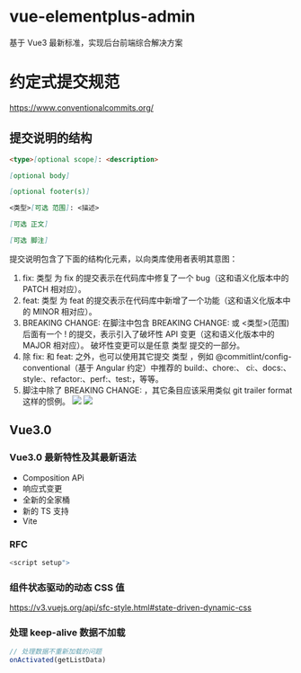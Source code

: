 # vue-elementplus-admin

基于 Vue3 最新标准，实现后台前端综合解决方案

# 约定式提交规范

https://www.conventionalcommits.org/

## 提交说明的结构

```md
<type>[optional scope]: <description>

[optional body]

[optional footer(s)]
```

```md
<类型>[可选 范围]: <描述>

[可选 正文]

[可选 脚注]
```

提交说明包含了下面的结构化元素，以向类库使用者表明其意图：

1. fix: 类型 为 fix 的提交表示在代码库中修复了一个 bug（这和语义化版本中的 PATCH 相对应）。
2. feat: 类型 为 feat 的提交表示在代码库中新增了一个功能（这和语义化版本中的 MINOR 相对应）。
3. BREAKING CHANGE: 在脚注中包含 BREAKING CHANGE: 或 <类型>(范围) 后面有一个 ! 的提交，表示引入了破坏性 API 变更（这和语义化版本中的 MAJOR 相对应）。 破坏性变更可以是任意 类型 提交的一部分。
4. 除 fix: 和 feat: 之外，也可以使用其它提交 类型 ，例如 @commitlint/config-conventional（基于 Angular 约定）中推荐的 build:、chore:、 ci:、docs:、style:、refactor:、perf:、test:，等等。
5. 脚注中除了 BREAKING CHANGE: <description> ，其它条目应该采用类似 git trailer format 这样的惯例。
   ![](https://output66.oss-cn-beijing.aliyuncs.com/img/20211118090215.png)
   ![](https://output66.oss-cn-beijing.aliyuncs.com/img/20211118090245.png)

## Vue3.0

### Vue3.0 最新特性及其最新语法

- Composition APi
- 响应式变更
- 全新的全家桶
- 新的 TS 支持
- Vite

### RFC

```js
<script setup">
```

### 组件状态驱动的动态 CSS 值

https://v3.vuejs.org/api/sfc-style.html#state-driven-dynamic-css

### 处理 keep-alive 数据不加载

```js
// 处理数据不重新加载的问题
onActivated(getListData)
```
